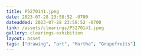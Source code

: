 ```yaml
---
title: P5270141.jpeg
date: 2023-07-28 23:58:52 -0700
dateadded: 2023-07-28 23:58:52 -0700
link: /assets/clearings/P5270141.jpeg
gallery: clearings-exhibition
layout: asset
tags: ["drawing", "art", "Martha", "Grapefruits"]
--- 
```

